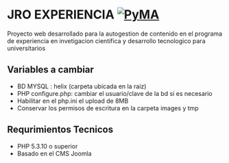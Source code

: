 JRO EXPERIENCIA [![PyMA](#)](https://github.com/Phillyps/jro_university_web)
====================
Proyecto web desarrollado para la autogestion de contenido en el programa de experiencia en invetigacion cientifica y desarrollo tecnologico para universitarios

Variables a cambiar
--------------------
* BD MYSQL : helix (carpeta ubicada en la raiz)
* PHP configure.php: cambiar el usuario/clave de la bd si es necesario
* Habilitar en el php.ini el upload de 8MB
* Conservar los permisos de escritura en la carpeta images y tmp



Requrimientos Tecnicos
-----------------------
* PHP 5.3.10 o superior
* Basado en el CMS Joomla


